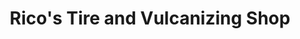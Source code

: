---
title: "Rico's Tire and Vulcanizing Shop"
url: /baguio/ricos-tire-and-vulcanizing-shop/
shop: tyres
---